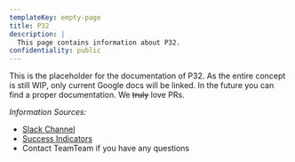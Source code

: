```yaml
---
templateKey: empty-page
title: P32
description: |
  This page contains information about P32.
confidentiality: public
---
```

This is the placeholder for the documentation of P32. As the entire concept is still WIP, only current Google docs will be linked. In the future you can find a proper documentation. We ~~truly~~ love PRs.

_Information Sources:_

- [Slack Channel](https://app.slack.com/client/T0251EQJH/C0430C5BD9N)
- [Success Indicators](https://docs.google.com/document/d/1O4MzuQk6FejgfY_FjA76Ku7Lfo4ea5qgCcXkcTVlMFE)
- Contact TeamTeam if you have any questions




